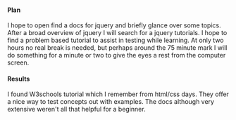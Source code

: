 #### Plan

I hope to open find a docs for jquery and briefly glance over some topics. After a broad overview of jquery I will search for a jquery tutorials. I hope to find a problem based tutorial to assist in testing while learning. At only two hours no real break is needed, but perhaps around the 75 minute mark I will do something for a minute or two to give the eyes a rest from the computer screen. 


#### Results

I found W3schools tutorial which I remember from html/css days. They offer a nice way to test concepts out with examples. The docs although very extensive weren't all that helpful for a beginner. 